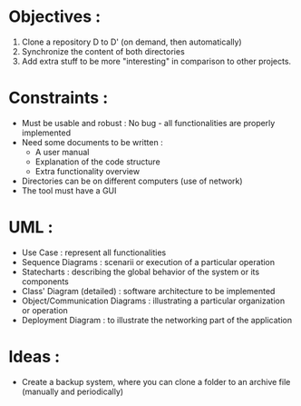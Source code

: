 # Objectives :

1. Clone a repository D to D' (on demand, then automatically)
2. Synchronize the content of both directories
3. Add extra stuff to be more "interesting" in comparison to other projects.



# Constraints :

- Must be usable and robust : No bug - all functionalities are properly implemented
- Need some documents to be written :
	- A user manual
	- Explanation of the code structure
	- Extra functionality overview
- Directories can be on different computers (use of network)
- The tool must have a GUI


# UML :

- Use Case : represent all functionalities
- Sequence Diagrams : scenarii or execution of a particular operation
- Statecharts : describing the global behavior of the system or its components
- Class' Diagram (detailed) : software architecture to be implemented
- Object/Communication Diagrams : illustrating a particular organization or operation
- Deployment Diagram : to illustrate the networking part of the application


# Ideas : 
- Create a backup system, where you can clone a folder to an archive file (manually and periodically)